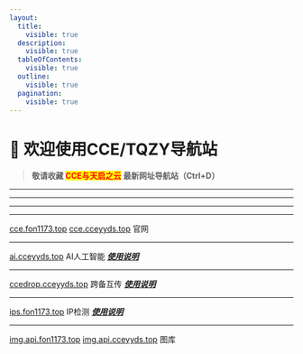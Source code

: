 ```yaml
---
layout:
  title:
    visible: true
  description:
    visible: true
  tableOfContents:
    visible: true
  outline:
    visible: true
  pagination:
    visible: true
---
```


# 👏 欢迎使用CCE/TQZY导航站

> **敬请收藏 **<mark style="color:red;">**CCE与天启之云**</mark>** 最新网址导航站（Ctrl+D）**

***

***

***

***

[cce.fon1173.top](http://cce.fon1173.top/) [cce.cceyyds.top](http://cce.cceyyds.top/) 官网

***

[ai.cceyyds.top](http://ai.fon1173.top/) AI人工智能 [_**使用说明**_](user-manual/ren-gong-zhi-neng-shi-yong-shuo-ming.md)

***

[ccedrop.cceyyds.top](http://ccedrop.cceyyds.top/) 跨备互传 [_**使用说明**_](user-manual/kua-she-bei-hu-chuan-shi-yong-shuo-ming.md)

***

[ips.fon1173.top](http://ips.fon1173.top/) IP检测 [_**使用说明**_](user-manual/ip-jian-ce-shi-yong-shuo-ming.md)

***

[img.api.fon1173.top](http://img.api.fon1173.top/) [img.api.cceyyds.top](http://img.api.cceyyds.top/) 图库
